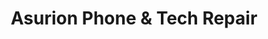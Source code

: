 ---
title: "Asurion Phone & Tech Repair"
url: /cedar-hill/asurion-phone-and-tech-repair/
shop: mobile phone
---